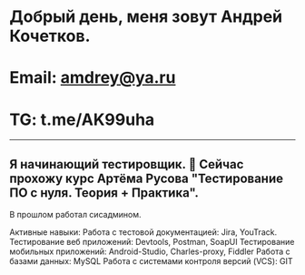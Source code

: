 # Добрый день, меня зовут Андрей Кочетков.
# Email: amdrey@ya.ru
# TG: t.me/AK99uha
---

Я начинающий тестировщик. 
🌱 Сейчас прохожу курс Артёма Русова "Тестирование ПО с нуля. Теория + Практика".
---
В прошлом работал сисадмином.

Активные навыки:
Работа с тестовой документацией: Jira, YouTrack.
Тестирование веб приложений: Devtools, Postman, SoapUI
Тестирование мобильных приложений: Android-Studio, Charles-proxy, Fiddler
Работа с базами данных: MySQL
Работа с системами контроля версий (VCS): GIT


<!--
**and-rey-droid/and-rey-droid** is a ✨ _special_ ✨ repository because its `README.md` (this file) appears on your GitHub profile.

Here are some ideas to get you started:

- 🔭 I’m currently working on ...
- 🌱 I’m currently learning ...
- 👯 I’m looking to collaborate on ...
- 🤔 I’m looking for help with ...
- 💬 Ask me about ...
- 📫 How to reach me: ...
- 😄 Pronouns: ...
- ⚡ Fun fact: ...
-->

